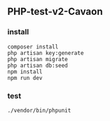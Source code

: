 ## PHP-test-v2-Cavaon

### install

```
composer install
php artisan key:generate
php artisan migrate
php artisan db:seed
npm install
npm run dev
```

### test
```
./vendor/bin/phpunit
```
